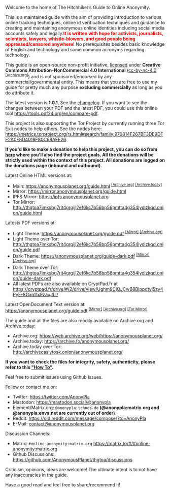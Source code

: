Welcome to the home of The Hitchhiker’s Guide to Online Anonymity.

This is a maintained guide with the aim of providing introduction to various online tracking techniques, online id verification techniques and guidance to creating and maintaining anonymous online identities including social media accounts safely and legally.<span style="color: red">**It is written with hope for activists, journalists, scientists, lawyers, whistle-blowers, and good people being oppressed/censored anywhere!**</span> No prerequisites besides basic knowledge of English and technology and some common acronyms regarding technology.

This guide is an open-source non-profit initiative, [licensed](LICENSE.html) under **Creative Commons Attribution-NonCommercial 4.0 International** ([cc-by-nc-4.0] <sup>[[Archive.org]][8]</sup>) and is not sponsored/endorsed by any commercial/governmental entity. This means that you are free to use my guide for pretty much any purpose **excluding commercially** as long as you do attribute it.

The latest version is **1.0.1**, See the [changelog](CHANGELOG.html). If you want to see the changes between your PDF and the latest PDF, you could use this online tool <https://tools.pdf24.org/en/compare-pdf>.

This project is also supporting the Tor Project by currently running three Tor Exit nodes to help others. 
See the nodes here: <https://metrics.torproject.org/rs.html#search/family:970814F267BF3DE9DFF2A0F8D4019F80C68AEE26>

**If you'd like to make a donation to help this project, you can do so from [here](donations.html) where you'll also find the project goals.
All the donations will be strictly used within the context of this project. All donations are logged on the donations page (inbound and outbound).**

Latest Online HTML versions at:
- Main: <https://anonymousplanet.org/guide.html> <sup>[[Archive.org]][6]</sup> <sup>[[Archive.today]][7]</sup>
- Mirror: <https://mirror.anonymousplanet.org/guide.html>
- IPFS Mirror: <https://ipfs.anonymousplanet.org>
- Tor Mirror: <http://thgtoa7imksbg7rit4grgijl2ef6kc7b56bp56pmtta4g354lydlzkqd.onion/guide.html> 

Latests PDF versions at:
- Light Theme: <https://anonymousplanet.org/guide.pdf> <sup>[[Mirror]][1]</sup> <sup>[[Archive.org]][2]</sup> 
- Light Theme over Tor: <http://thgtoa7imksbg7rit4grgijl2ef6kc7b56bp56pmtta4g354lydlzkqd.onion/guide.pdf> 
- Dark Theme: <https://anonymousplanet.org/guide-dark.pdf> <sup>[[Mirror]][3]</sup> <sup>[[Archive.org]][4]</sup> 
- Dark Theme over Tor: <http://thgtoa7imksbg7rit4grgijl2ef6kc7b56bp56pmtta4g354lydlzkqd.onion/guide-dark.pdf>
- All latest PDFs are also available on CryptPad.fr at <https://cryptpad.fr/drive/#/2/drive/view/Ughm9CjQJCwB8BIppdtvj5zy4PyE-8Gxn11x9zaqJLI/>

Latest OpenDocument Text version at: <https://anonymousplanet.org/guide.odt> <sup>[[Mirror]][5]</sup> <sup>[[Archive.org]][9]</sup> <sup>[[Tor Mirror]][10]</sup> 

The guide and all the files are also readily available on Archive.org and Archive.today: 

- Archive.org: <https://web.archive.org/web/https://anonymousplanet.org/>
- Archive.today: <https://archive.fo/anonymousplanet.org/>
- Archive.today over Tor: <http://archivecaslytosk.onion/anonymousplanet.org/>

**If you want to check the files for integrity, safety, authenticity, please refer to this ["How To"](verify.html).**

Feel free to submit issues using Github Issues.

Follow or contact me on: 
- Twitter: <https://twitter.com/AnonyPla>
- Mastodon: <https://mastodon.social/@anonypla>
- Element/Matrix.org: ```@anonypla:tchncs.de``` **(@anonypla:matrix.org and @anonypla:envs.net are currently out of order)**
- Reddit: <https://old.reddit.com/message/compose/?to=AnonyPla>
- E-Mail: <contact@anonymousplanet.org>

Discussion Channels:
- Matrix: ```#online-anonymity:matrix.org``` <https://matrix.to/#/#online-anonymity:matrix.org>
- Github Discussions: <https://github.com/AnonymousPlanet/thgtoa/discussions>

Criticism, opinions, ideas are welcome! The ultimate intent is to not have any inaccuracies in the guide.

Have a good read and feel free to share/recommend it!

[cc-by-nc-4.0]: https://creativecommons.org/licenses/by-nc/4.0/
[1]: https://mirror.anonymousplanet.org/guide.pdf 
[2]: https://web.archive.org/web/https://anonymousplanet.org/guide.pdf
[3]: https://mirror.anonymousplanet.org/guide-dark.pdf 
[4]: https://web.archive.org/web/https://anonymousplanet.org/guide-dark.pdf
[5]: https://mirror.anonymousplanet.org/guide.odt 
[6]: https://web.archive.org/web/https://anonymousplanet.org/guide.html
[7]: https://archive.fo/anonymousplanet.org/guide.html
[8]: https://web.archive.org/web/https://creativecommons.org/licenses/by-nc/4.0/
[9]: https://web.archive.org/web/https://anonymousplanet.org/guide.odt
[10]: http://thgtoa7imksbg7rit4grgijl2ef6kc7b56bp56pmtta4g354lydlzkqd.onion/guide.odt
[12]: https://mirror.anonymousplanet.org/AnonymousPlanet_0x89DAB601_public.asc
[14]: http://thgtoa7imksbg7rit4grgijl2ef6kc7b56bp56pmtta4g354lydlzkqd.onion/AnonymousPlanet_0x89DAB601_public.asc